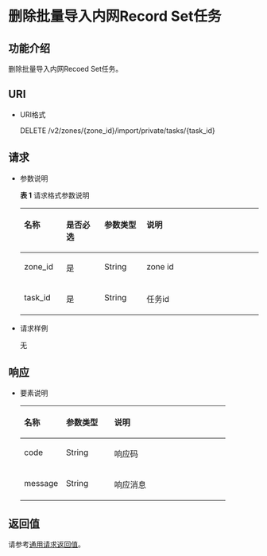 # 删除批量导入内网Record Set任务<a name="ZH-CN_TOPIC_0152545795"></a>

## 功能介绍<a name="zh-cn_topic_0152472910_section2763065016101"></a>

删除批量导入内网Recoed Set任务。

## URI<a name="zh-cn_topic_0152472910_section53701671161015"></a>

-   URI格式

    DELETE /v2/zones/\{zone\_id\}/import/private/tasks/\{task\_id\}


## 请求<a name="zh-cn_topic_0152472910_section35049099184932"></a>

-   参数说明

    **表 1**  请求格式参数说明

    <a name="zh-cn_topic_0152472910_table30807893173129"></a>
    <table><thead align="left"><tr id="zh-cn_topic_0152472910_row38661368173129"><th class="cellrowborder" valign="top" width="17.66%" id="mcps1.2.5.1.1"><p id="zh-cn_topic_0152472910_p14212988173129"><a name="zh-cn_topic_0152472910_p14212988173129"></a><a name="zh-cn_topic_0152472910_p14212988173129"></a>名称</p>
    </th>
    <th class="cellrowborder" valign="top" width="15.98%" id="mcps1.2.5.1.2"><p id="zh-cn_topic_0152472910_p23287688173129"><a name="zh-cn_topic_0152472910_p23287688173129"></a><a name="zh-cn_topic_0152472910_p23287688173129"></a>是否必选</p>
    </th>
    <th class="cellrowborder" valign="top" width="17.669999999999998%" id="mcps1.2.5.1.3"><p id="zh-cn_topic_0152472910_p44375381151955"><a name="zh-cn_topic_0152472910_p44375381151955"></a><a name="zh-cn_topic_0152472910_p44375381151955"></a>参数类型</p>
    </th>
    <th class="cellrowborder" valign="top" width="48.69%" id="mcps1.2.5.1.4"><p id="zh-cn_topic_0152472910_p1114682173129"><a name="zh-cn_topic_0152472910_p1114682173129"></a><a name="zh-cn_topic_0152472910_p1114682173129"></a>说明</p>
    </th>
    </tr>
    </thead>
    <tbody><tr id="zh-cn_topic_0152472910_row59855830152715"><td class="cellrowborder" valign="top" width="17.66%" headers="mcps1.2.5.1.1 "><p id="zh-cn_topic_0152472910_p16484038152715"><a name="zh-cn_topic_0152472910_p16484038152715"></a><a name="zh-cn_topic_0152472910_p16484038152715"></a>zone_id</p>
    </td>
    <td class="cellrowborder" valign="top" width="15.98%" headers="mcps1.2.5.1.2 "><p id="zh-cn_topic_0152472910_p60138711152715"><a name="zh-cn_topic_0152472910_p60138711152715"></a><a name="zh-cn_topic_0152472910_p60138711152715"></a>是</p>
    </td>
    <td class="cellrowborder" valign="top" width="17.669999999999998%" headers="mcps1.2.5.1.3 "><p id="zh-cn_topic_0152472910_p37636093151955"><a name="zh-cn_topic_0152472910_p37636093151955"></a><a name="zh-cn_topic_0152472910_p37636093151955"></a>String</p>
    </td>
    <td class="cellrowborder" valign="top" width="48.69%" headers="mcps1.2.5.1.4 "><p id="zh-cn_topic_0152472910_p39397424152715"><a name="zh-cn_topic_0152472910_p39397424152715"></a><a name="zh-cn_topic_0152472910_p39397424152715"></a>zone id</p>
    </td>
    </tr>
    <tr id="zh-cn_topic_0152472910_row1969543421516"><td class="cellrowborder" valign="top" width="17.66%" headers="mcps1.2.5.1.1 "><p id="zh-cn_topic_0152472910_p7696123419155"><a name="zh-cn_topic_0152472910_p7696123419155"></a><a name="zh-cn_topic_0152472910_p7696123419155"></a>task_id</p>
    </td>
    <td class="cellrowborder" valign="top" width="15.98%" headers="mcps1.2.5.1.2 "><p id="zh-cn_topic_0152472910_p5696153418159"><a name="zh-cn_topic_0152472910_p5696153418159"></a><a name="zh-cn_topic_0152472910_p5696153418159"></a>是</p>
    </td>
    <td class="cellrowborder" valign="top" width="17.669999999999998%" headers="mcps1.2.5.1.3 "><p id="zh-cn_topic_0152472910_p176961134171516"><a name="zh-cn_topic_0152472910_p176961134171516"></a><a name="zh-cn_topic_0152472910_p176961134171516"></a>String</p>
    </td>
    <td class="cellrowborder" valign="top" width="48.69%" headers="mcps1.2.5.1.4 "><p id="zh-cn_topic_0152472910_p269611342159"><a name="zh-cn_topic_0152472910_p269611342159"></a><a name="zh-cn_topic_0152472910_p269611342159"></a>任务id</p>
    </td>
    </tr>
    </tbody>
    </table>

-   请求样例

    无


## 响应<a name="zh-cn_topic_0152472910_section11315292"></a>

-   要素说明

    <a name="zh-cn_topic_0152472910_zh-cn_topic_0037129969_table21574462"></a>
    <table><thead align="left"><tr id="zh-cn_topic_0152472910_zh-cn_topic_0037129969_row41580444"><th class="cellrowborder" valign="top" width="20.41%" id="mcps1.1.4.1.1"><p id="zh-cn_topic_0152472910_zh-cn_topic_0037129969_p12572829"><a name="zh-cn_topic_0152472910_zh-cn_topic_0037129969_p12572829"></a><a name="zh-cn_topic_0152472910_zh-cn_topic_0037129969_p12572829"></a>名称</p>
    </th>
    <th class="cellrowborder" valign="top" width="23.47%" id="mcps1.1.4.1.2"><p id="zh-cn_topic_0152472910_zh-cn_topic_0037129969_p13543581"><a name="zh-cn_topic_0152472910_zh-cn_topic_0037129969_p13543581"></a><a name="zh-cn_topic_0152472910_zh-cn_topic_0037129969_p13543581"></a>参数类型</p>
    </th>
    <th class="cellrowborder" valign="top" width="56.120000000000005%" id="mcps1.1.4.1.3"><p id="zh-cn_topic_0152472910_zh-cn_topic_0037129969_p23288300"><a name="zh-cn_topic_0152472910_zh-cn_topic_0037129969_p23288300"></a><a name="zh-cn_topic_0152472910_zh-cn_topic_0037129969_p23288300"></a>说明</p>
    </th>
    </tr>
    </thead>
    <tbody><tr id="zh-cn_topic_0152472910_zh-cn_topic_0037129969_row7304143"><td class="cellrowborder" valign="top" width="20.41%" headers="mcps1.1.4.1.1 "><p id="zh-cn_topic_0152472910_zh-cn_topic_0037129969_p54764719"><a name="zh-cn_topic_0152472910_zh-cn_topic_0037129969_p54764719"></a><a name="zh-cn_topic_0152472910_zh-cn_topic_0037129969_p54764719"></a>code</p>
    </td>
    <td class="cellrowborder" valign="top" width="23.47%" headers="mcps1.1.4.1.2 "><p id="zh-cn_topic_0152472910_zh-cn_topic_0037129969_p10465156"><a name="zh-cn_topic_0152472910_zh-cn_topic_0037129969_p10465156"></a><a name="zh-cn_topic_0152472910_zh-cn_topic_0037129969_p10465156"></a>String</p>
    </td>
    <td class="cellrowborder" valign="top" width="56.120000000000005%" headers="mcps1.1.4.1.3 "><p id="zh-cn_topic_0152472910_zh-cn_topic_0037129969_p45797138"><a name="zh-cn_topic_0152472910_zh-cn_topic_0037129969_p45797138"></a><a name="zh-cn_topic_0152472910_zh-cn_topic_0037129969_p45797138"></a>响应码</p>
    </td>
    </tr>
    <tr id="zh-cn_topic_0152472910_row689994972815"><td class="cellrowborder" valign="top" width="20.41%" headers="mcps1.1.4.1.1 "><p id="zh-cn_topic_0152472910_p689974992813"><a name="zh-cn_topic_0152472910_p689974992813"></a><a name="zh-cn_topic_0152472910_p689974992813"></a>message</p>
    </td>
    <td class="cellrowborder" valign="top" width="23.47%" headers="mcps1.1.4.1.2 "><p id="zh-cn_topic_0152472910_p148991049202818"><a name="zh-cn_topic_0152472910_p148991049202818"></a><a name="zh-cn_topic_0152472910_p148991049202818"></a>String</p>
    </td>
    <td class="cellrowborder" valign="top" width="56.120000000000005%" headers="mcps1.1.4.1.3 "><p id="zh-cn_topic_0152472910_p108996498281"><a name="zh-cn_topic_0152472910_p108996498281"></a><a name="zh-cn_topic_0152472910_p108996498281"></a>响应消息</p>
    </td>
    </tr>
    </tbody>
    </table>


## 返回值<a name="zh-cn_topic_0152472910_section61705107"></a>

请参考[通用请求返回值](通用请求返回值.md)。

